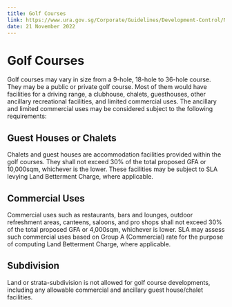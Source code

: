 ```yaml
---
title: Golf Courses
link: https://www.ura.gov.sg/Corporate/Guidelines/Development-Control/Non-Residential/SR/Golf
date: 21 November 2022
---
```


# Golf Courses

Golf courses may vary in size from a 9-hole, 18-hole to 36-hole course. They may be a public or private golf course. Most of them would have facilities for a driving range, a clubhouse, chalets, guesthouses, other ancillary recreational facilities, and limited commercial uses. The ancillary and limited commercial uses may be considered subject to the following requirements:

## Guest Houses or Chalets

Chalets and guest houses are accommodation facilities provided within the golf courses. They shall not exceed 30% of the total proposed GFA or 10,000sqm, whichever is the lower. These facilities may be subject to SLA levying Land Betterment Charge, where applicable.

## Commercial Uses

Commercial uses such as restaurants, bars and lounges, outdoor refreshment areas, canteens, saloons, and pro shops shall not exceed 30% of the total proposed GFA or 4,000sqm, whichever is lower. SLA may assess such commercial uses based on Group A (Commercial) rate for the purpose of computing Land Betterment Charge, where applicable.

## Subdivision

Land or strata-subdivision is not allowed for golf course developments, including any allowable commercial and ancillary guest house/chalet facilities.
